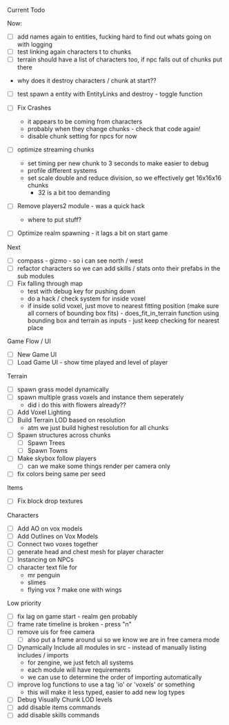 Current Todo

Now:
- [ ] add names again to entities, fucking hard to find out whats going on with logging
- [ ] test linking again characters t to chunks
- [ ] terrain should have a list of characters too, if npc falls out of chunks put there
- why does it destroy characters / chunk at start??
- [ ] test spawn a entity with EntityLinks and destroy - toggle function

- [ ] Fix Crashes
    - it appears to be coming from characters
    - probably when they change chunks - check that code again!
    - disable chunk setting for npcs for now
- [ ] optimize streaming chunks
    - set timing per new chunk to 3 seconds to make easier to debug
    - profile different systems
    - set scale double and reduce division, so we effectively get 16x16x16 chunks
        - 32 is a bit too demanding
- [ ] Remove players2 module - was a quick hack
    - where to put stuff?
- [ ] Optimize realm spawning - it lags a bit on start game

Next
- [ ] compass - gizmo - so i can see north / west
- [ ] refactor characters so we can add skills / stats onto their prefabs in the sub modules
- [ ] Fix falling through map
    - test with debug key for pushing down
    - do a hack / check system for inside voxel
    - if inside solid voxel, just move to nearest fitting position (make sure all corners of bounding box fits) - does_fit_in_terrain function using bounding box and terrain as inputs - just keep checking for nearest place

Game Flow / UI
- [ ] New Game UI
- [ ] Load Game UI - show time played and level of player

Terrain
- [ ] spawn grass model dynamically
- [ ] spawn multiple grass voxels and instance them seperately
    - did i do this with flowers already??
- [ ] Add Voxel Lighting
- [ ] Build Terrain LOD based on resolution
    - atm we just build highest resolution for all chunks
- [ ] Spawn structures across chunks
    - [ ] Spawn Trees
    - [ ] Spawn Towns
- [ ] Make skybox follow players
    - [ ] can we make some things render per camera only
- [ ] fix colors being same per seed

Items
- [ ] Fix block drop textures

Characters
- [ ] Add AO on vox models
- [ ] Add Outlines on Vox Models
- [ ] Connect two voxes together
- [ ] generate head and chest mesh for player character
- [ ] Instancing on NPCs
- [ ] character text file for
    - mr penguin
    - slimes
    - flying vox ? make one with wings

Low priority
- [ ] fix lag on game start - realm gen probably
- [ ] frame rate timeline is broken - press "n"
- [ ] remove uis for free camera
    - [ ] also put a frame around ui so we know we are in free camera mode
- [ ] Dynamically Include all modules in src - instead of manually listing includes / imports
    - for zengine, we just fetch all systems
    - each module will have requirements
    - we can use to determine the order of importing automatically
- [ ] improve log functions to use a tag 'io' or 'voxels' or something
    - this will make it less typed, easier to add new log types
- [ ] Debug Visually Chunk LOD levels
- [ ] add disable items commands
- [ ] add disable skills commands